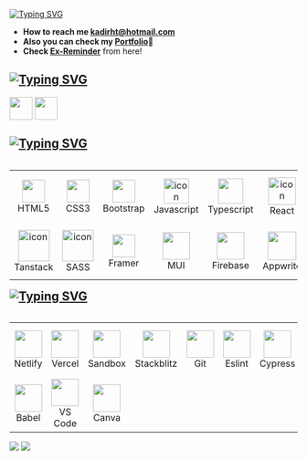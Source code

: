 [![Typing SVG](https://readme-typing-svg.demolab.com?font=Exo+2&weight=700&size=28&pause=1000&color=90be6d&background=2F3E5A00&random=false&width=450&height=55&lines=+Hey!+I'am+Kadir!+%F0%9F%9A%80;I'am+a+Front-End+Developer%F0%9F%8C%8C;Always+learning+new+things+%F0%9F%8E%93)](https://git.io/typing-svg)
 * **How to reach me <a href="kadirht@hotmail.com">kadirht@hotmail.com</a>**
 * **Also you can check my <a href="https://kadirk-portfolio.netlify.app/">Portfolio</a>🌌**
 * **Check <a href="https://ex-reminder.netlify.app/">Ex-Reminder</a>** from here!

## [![Typing SVG](https://readme-typing-svg.demolab.com?font=Mina&weight=700&size=25&pause=60000&color=90be6d&vCenter=true&random=false&width=435&height=40&lines=Connect+w%C4%B1th+me)](https://git.io/typing-svg)
<p align="left">
<a href="https://www.linkedin.com/in/kadir-karabacak-/" target="blank" rel=”noopener”><img align="center" src="https://upload.wikimedia.org/wikipedia/commons/thumb/c/ca/LinkedIn_logo_initials.png/640px-LinkedIn_logo_initials.png" alt="" height="40" width="40" /></a>
<a href="https://www.instagram.com/kadir_krbck_/" target="blank" rel=”noopener”><img align="center" src="https://upload.wikimedia.org/wikipedia/commons/thumb/e/e7/Instagram_logo_2016.svg/1200px-Instagram_logo_2016.svg.png" alt="" height="40" width="40" /></a>
</p>

## [![Typing SVG](https://readme-typing-svg.demolab.com?font=Mina&weight=700&size=25&pause=60000&color=90be6d&vCenter=true&random=false&width=435&height=40&lines=Technologies+and+libraries+i+know)](https://git.io/typing-svg)

<table align="left">
 <tr>
  <td align="center" width="120" height="96">
     <img src="https://cdn.jsdelivr.net/gh/devicons/devicon/icons/html5/html5-original.svg" width="40" height="40" />  
     <br>HTML5
   </td> 
   <td align="center" width="120" height="96">
    <img src="https://cdn.jsdelivr.net/gh/devicons/devicon/icons/css3/css3-original.svg" width="40" height="40" /> 
     <br>CSS3
   </td>
   <td align="center" width="120" height="96">
    <img src="https://cdn.jsdelivr.net/gh/devicons/devicon/icons/bootstrap/bootstrap-original.svg" width="40" height="40"  />  
    <br>Bootstrap
   </td>
   <td align="center" width="120" height="96">
    <img src="https://techstack-generator.vercel.app/js-icon.svg" alt="icon" width="44" height="44" />
    <br>Javascript
   </td>
   <td align="center" width="120" height="96">
    <img src="https://cdn.jsdelivr.net/gh/devicons/devicon/icons/typescript/typescript-original.svg" width="44" height="44" /> 
    <br>Typescript
   </td>
   <td align="center" width="120" height="96">
    <img src="https://techstack-generator.vercel.app/react-icon.svg" alt="icon" width="48" height="48" /> 
    <br>React
   </td>
   <td align="center" width="120" height="96">
    <img src="https://techstack-generator.vercel.app/redux-icon.svg" alt="icon" width="48" height="48" /> 
    <br>Redux
   </td>
   <td align="center" width="96" height="96">
    <img src="https://raw.githubusercontent.com/gilbarbara/logos/main/logos/nextjs-icon.svg" width="48" height="48" />
    <br>NextJS
   </td>
    <td align="center" width="120" height="96">
    <img src="https://cdn.jsdelivr.net/gh/devicons/devicon@latest/icons/tailwindcss/tailwindcss-original.svg" width="48" height="48" />
    <br>Tailwind
   </td>
  </tr>
  <tr>
   <td align="center" width="120" height="96">
    <img src="https://seeklogo.com/images/R/react-query-logo-1340EA4CE9-seeklogo.com.png" alt="icon" width="55" height="55" />
    <br>Tanstack
   </td>
   <td align="center" width="120" height="96">
    <img src="https://techstack-generator.vercel.app/sass-icon.svg" alt="icon" width="55" height="55" />
    <br>SASS
   </td>
   <td align="center" width="96" height="96">
    <img src="https://cdn.iconscout.com/icon/free/png-256/free-framer-3628781-3030143.png" width="40" height="40" />
    <br>Framer
   </td>
   <td align="center" width="120" height="96">
    <img src="https://cdn.jsdelivr.net/gh/devicons/devicon/icons/materialui/materialui-original.svg" width="48" height="48" />
    <br>MUI
   </td>
   <td align="center" width="120" height="96">
    <img src="https://cdn.jsdelivr.net/gh/devicons/devicon@latest/icons/firebase/firebase-original-wordmark.svg" width="48" height="48" />
    <br>Firebase
   </td>
   <td align="center" width="96" height="96">
    <img src="https://cdn.jsdelivr.net/gh/devicons/devicon@latest/icons/appwrite/appwrite-original.svg" width="50" height="50" />
    <br>Appwrite
   </td>
   <td align="center" width="96" height="96">
    <img src="https://cdn.jsdelivr.net/gh/devicons/devicon@latest/icons/supabase/supabase-original.svg" width="50" height="50" />
    <br>Supabase
   </td>
   <td align="center" width="120" height="96">
    <img src="https://www.svgrepo.com/show/354263/react-spring.svg" width="48" height="48" />
    <br>Spring
   </td>
   <td align="center" width="120" height="96">
     <img src="https://cdn.jsdelivr.net/gh/devicons/devicon@latest/icons/reactbootstrap/reactbootstrap-original.svg" width="50" height="50" />
    <br>ReactStrap
   </td>
  </tr> 
</table>

<br>
<br>
<br>
<br>
 
## [![Typing SVG](https://readme-typing-svg.demolab.com?font=Mina&weight=700&size=25&pause=60000&color=90be6d&vCenter=true&random=false&width=435&height=40&lines=Tools+i+am+using🔧)](https://git.io/typing-svg)
<table align="left">
 <tr>
  <!-- Deployment Tools -->
   <td align="center" width="96" height="96">
    <img src="https://cdn.jsdelivr.net/gh/devicons/devicon@latest/icons/netlify/netlify-original.svg"" width="48" height="48" />
    <br>Netlify
   </td>
   <td align="center" width="96" height="96">
    <img src="https://static.wikia.nocookie.net/logopedia/images/a/a7/Vercel_favicon.svg/revision/latest?cb=20221026155821" width="48" height="48" />
    <br>Vercel
   </td>
   <td align="center" width="96" height="96">
    <img src="https://www.svgrepo.com/show/332023/code-sandbox-circle.svg" width="48" height="48"/>
    <br>Sandbox
   </td>
   <td align="center" width="96" height="96">
    <img src="https://c.staticblitz.com/assets/pwa-icon-f559737e5eae9b3544e5cc1291118bf758ee20873d496f1ce2052859fb3b72d6.png" width="48" height="48"/>
    <br>Stackblitz
   </td>
   <td align="center" width="96" height="96">
    <img src="https://cdn.jsdelivr.net/gh/devicons/devicon/icons/git/git-original.svg" width="48" height="48" /> 
    <br>Git
   </td>
   <td align="center" width="96" height="96">
    <img src="https://cdn.jsdelivr.net/gh/devicons/devicon/icons/eslint/eslint-original-wordmark.svg" width="48" height="48" />
    <br>Eslint
   </td>
   <td align="center" width="96" height="96">
    <img src="https://cdn.jsdelivr.net/gh/devicons/devicon@latest/icons/cypressio/cypressio-original.svg" width="48" height="48"/>
    <br>Cypress
   </td>
   <td align="center" width="96" height="96">
    <img src="https://cdn.jsdelivr.net/gh/devicons/devicon@latest/icons/postman/postman-original.svg" width="48" height="48"/>
    <br>Postman
   </td>
   <td align="center" width="96" height="96">
    <img src="https://cdn.jsdelivr.net/gh/devicons/devicon@latest/icons/storybook/storybook-original.svg" width="48" height="48"/>
    <br>Storybook
   </td>
   <td align="center" width="96" height="96">
    <img src="https://cdn.jsdelivr.net/gh/devicons/devicon/icons/npm/npm-original-wordmark.svg" width="48" height="48"/>
    <br>Npm
   </td>
 </tr>
  <tr>
   <td align="center" width="96" height="96">
    <img src="https://cdn.jsdelivr.net/gh/devicons/devicon@latest/icons/babel/babel-original.svg" width="48" height="48"/>
    <br>Babel
   </td>
   <td align="center" width="96" height="96">
    <img src="https://cdn.jsdelivr.net/gh/devicons/devicon/icons/vscode/vscode-original-wordmark.svg" width="48" height="48" />
    <br>VS Code
   </td>
   <td align="center" width="96" height="96">
    <img src="https://cdn.jsdelivr.net/gh/devicons/devicon/icons/canva/canva-original.svg" width="48" height="48" />
    <br>Canva
   </td>
  </tr>
</table>

<!-- <p align="left" style="display: flex; gap: 5px; "> -->
<!-- <img src="https://cdn.jsdelivr.net/gh/devicons/devicon/icons/canva/canva-original.svg" width="40" height="40"/> -->
<!-- <img src="https://cdn.jsdelivr.net/gh/devicons/devicon/icons/vscode/vscode-original-wordmark.svg" width="40" height="40"/> -->
<!-- <img src="https://www.talentcoders.co/wp-content/uploads/2023/03/image-61.png" width="40" height="40"/> -->
<!-- <img src="https://cdn.jsdelivr.net/gh/devicons/devicon@latest/icons/netlify/netlify-original.svg"  width="40" height="40"/> -->
<!-- <img src="https://static.wikia.nocookie.net/logopedia/images/a/a7/Vercel_favicon.svg/revision/latest?cb=20221026155821" width="40" height="40"/> -->
<!-- <img src="https://www.svgrepo.com/show/332023/code-sandbox-circle.svg" width="40" height="40"/> -->
<!-- <img src="https://cdn.jsdelivr.net/gh/devicons/devicon/icons/eslint/eslint-original-wordmark.svg" width="40" height="40" /> -->
<!-- <img src="https://c.staticblitz.com/assets/pwa-icon-f559737e5eae9b3544e5cc1291118bf758ee20873d496f1ce2052859fb3b72d6.png" width="40" height="40" /> -->
<!-- <img src="https://cdn.jsdelivr.net/gh/devicons/devicon@latest/icons/cypressio/cypressio-original.svg" width="40" height="40" /> -->
<!-- <img src="https://cdn.jsdelivr.net/gh/devicons/devicon@latest/icons/babel/babel-original.svg" width="40" height="40"  /> -->
<!-- <img src="https://cdn.jsdelivr.net/gh/devicons/devicon/icons/git/git-original.svg" width="40" height="40" />          -->
<!-- <img src="https://cdn.jsdelivr.net/gh/devicons/devicon/icons/npm/npm-original-wordmark.svg" width="40" height="40" /> -->
<!-- <img src="https://cdn.jsdelivr.net/gh/devicons/devicon@latest/icons/storybook/storybook-original.svg" width="40" height="40" /> -->
<!-- <img src="https://cdn.jsdelivr.net/gh/devicons/devicon@latest/icons/postman/postman-original.svg" width="40" height="40" /> -->
<!-- </p> -->

![](https://komarev.com/ghpvc/?username=KadirKarabacak)
![](https://hit.yhype.me/github/profile?user_id=111240712)


<!-- <p align="left">  -->
<!-- <img src="https://cdn.jsdelivr.net/gh/devicons/devicon/icons/html5/html5-original.svg" width="40" height="40" />          -->
<!-- <img src="https://cdn.jsdelivr.net/gh/devicons/devicon/icons/css3/css3-original.svg" width="40" height="40" />  -->
<!-- <img src="https://cdn.jsdelivr.net/gh/devicons/devicon/icons/bootstrap/bootstrap-original.svg" width="40" height="40"  />           -->
<!-- <img src="https://techstack-generator.vercel.app/js-icon.svg" alt="icon" width="55" height="55" /> -->
<!-- <img src="https://cdn.jsdelivr.net/gh/devicons/devicon/icons/typescript/typescript-original.svg" width="40" height="40" />  -->
<!-- <img src="https://techstack-generator.vercel.app/react-icon.svg" alt="icon" width="55" height="55" /> -->
<!-- <img src="https://miro.medium.com/v2/resize:fit:1400/format:webp/0*52qVwGlIyCWSQNDl.png" width="75" height="40" /> <br> -->
<!-- <img src="https://techstack-generator.vercel.app/redux-icon.svg" alt="icon" width="55" height="55" /> -->
<!-- <img src="https://techstack-generator.vercel.app/sass-icon.svg" alt="icon" width="55" height="55" /> -->
<!-- <img src="https://cdn.jsdelivr.net/gh/devicons/devicon@latest/icons/tailwindcss/tailwindcss-original.svg" width="48" height="48" /> -->
<!-- <img src="https://cdn.jsdelivr.net/gh/devicons/devicon/icons/materialui/materialui-original.svg" width="40" height="40" /> -->
<!-- <img src="https://cdn.jsdelivr.net/gh/devicons/devicon@latest/icons/firebase/firebase-original-wordmark.svg" width="40" height="40" /> -->
<!-- <img src="https://www.svgrepo.com/show/354263/react-spring.svg" width="40" height="40" /> -->
<!--  <img src="https://cdn.jsdelivr.net/gh/devicons/devicon@latest/icons/reactbootstrap/reactbootstrap-original.svg" width="40" height="40" /> -->
<!-- </p> -->


<!-- <p align="left"> -->
<!-- <img src="https://raw.githubusercontent.com/gilbarbara/logos/main/logos/nextjs-icon.svg" width="40" height="40" /> -->
<!-- <img src="https://cdn.jsdelivr.net/gh/devicons/devicon@latest/icons/supabase/supabase-original.svg" width="38" height="38" /> -->
<!-- <img src="https://cdn.iconscout.com/icon/free/png-256/free-framer-3628781-3030143.png" width="40" height="40" /> -->
<!-- <img src="https://cdn.jsdelivr.net/gh/devicons/devicon@latest/icons/appwrite/appwrite-original.svg" width="50" height="50" /> -->
<!-- </p> -->
